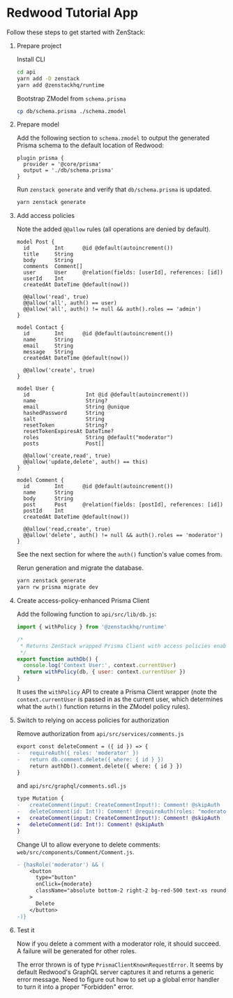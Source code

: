 # Redwood Tutorial App

Follow these steps to get started with ZenStack:

1. Prepare project

    Install CLI

    ```bash
    cd api
    yarn add -D zenstack
    yarn add @zenstackhq/runtime
    ```

    Bootstrap ZModel from `schema.prisma`

    ```bash
    cp db/schema.prisma ./schema.zmodel
    ```

1. Prepare model

    Add the following section to `schema.zmodel` to output the generated Prisma schema to the default location of Redwood:

    ```
    plugin prisma {
      provider = '@core/prisma'
      output = './db/schema.prisma'
    }
    ```

    Run `zenstack generate` and verify that `db/schema.prisma` is updated.

    ```bash
    yarn zenstack generate
    ```

1. Add access policies

    Note the added `@@allow` rules (all operations are denied by default).

    ```prisma
    model Post {
      id        Int      @id @default(autoincrement())
      title     String
      body      String
      comments  Comment[]
      user      User     @relation(fields: [userId], references: [id])
      userId    Int
      createdAt DateTime @default(now())

      @@allow('read', true)
      @@allow('all', auth() == user)
      @@allow('all', auth() != null && auth().roles == 'admin')
    }

    model Contact {
      id        Int      @id @default(autoincrement())
      name      String
      email     String
      message   String
      createdAt DateTime @default(now())

      @@allow('create', true)
    }

    model User {
      id                  Int @id @default(autoincrement())
      name                String?
      email               String @unique
      hashedPassword      String
      salt                String
      resetToken          String?
      resetTokenExpiresAt DateTime?
      roles               String @default("moderator")
      posts               Post[]

      @@allow('create,read', true)
      @@allow('update,delete', auth() == this)
    }

    model Comment {
      id        Int      @id @default(autoincrement())
      name      String
      body      String
      post      Post     @relation(fields: [postId], references: [id])
      postId    Int
      createdAt DateTime @default(now())

      @@allow('read,create', true)
      @@allow('delete', auth() != null && auth().roles == 'moderator')
    }

    ```

    See the next section for where the `auth()` function's value comes from.

    Rerun generation and migrate the database.

    ```bash
    yarn zenstack generate
    yarn rw prisma migrate dev
    ```

1. Create access-policy-enhanced Prisma Client

    Add the following function to `api/src/lib/db.js`:

    ```js
    import { withPolicy } from '@zenstackhq/runtime'

    /*
     * Returns ZenStack wrapped Prisma Client with access policies enabled.
     */
    export function authDb() {
      console.log('Context User:', context.currentUser)
      return withPolicy(db, { user: context.currentUser })
    }
    ```

    It uses the `withPolicy` API to create a Prisma Client wrapper (note the `context.currentUser` is passed in as the current user, which determines what the `auth()` function returns in the ZModel policy rules).

1. Switch to relying on access policies for authorization

    Remove authorization from `api/src/services/comments.js`

    ```diff
    export const deleteComment = ({ id }) => {
    -   requireAuth({ roles: 'moderator' })
    -   return db.comment.delete({ where: { id } })
        return authDb().comment.delete({ where: { id } })
    }
    ```

    and `api/src/graphql/comments.sdl.js`

    ```diff
    type Mutation {
    -   createComment(input: CreateCommentInput!): Comment! @skipAuth
    -   deleteComment(id: Int!): Comment! @requireAuth(roles: "moderator")
    +   createComment(input: CreateCommentInput!): Comment! @skipAuth
    +   deleteComment(id: Int!): Comment! @skipAuth
    }
    ```

    Change UI to allow everyone to delete comments: `web/src/components/Comment/Comment.js`.

    ```diff
    - {hasRole('moderator') && (
        <button
          type="button"
          onClick={moderate}
          className="absolute bottom-2 right-2 bg-red-500 text-xs rounded text-white px-2 py-1"
        >
          Delete
        </button>
    -)}
    ```

1. Test it

    Now if you delete a comment with a moderator role, it should succeed. A failure will be generated for other roles.

    The error thrown is of type `PrismaClientKnownRequestError`. It seems by default Redwood's GraphQL server captures it and returns a generic error message. Need to figure out how to set up a global error handler to turn it into a proper "Forbidden" error.
